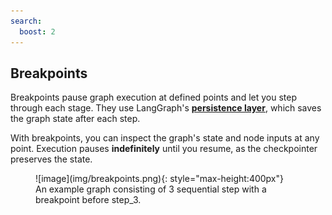 ```yaml
---
search:
  boost: 2
---
```


## Breakpoints

Breakpoints pause graph execution at defined points and let you step through each stage. They use LangGraph's [**persistence layer**](./persistence.md), which saves the graph state after each step.

With breakpoints, you can inspect the graph's state and node inputs at any point. Execution pauses **indefinitely** until you resume, as the checkpointer preserves the state.

<figure markdown="1">
![image](img/breakpoints.png){: style="max-height:400px"}
<figcaption>An example graph consisting of 3 sequential step with a breakpoint before step_3. </figcaption> </figure>
